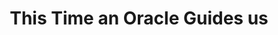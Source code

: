 ---
layout: post
type: [episode, adventurebook]
title: This Time an Oracle Guides us
abnumber: 2
section: 0
part: 5
description: We start out our final attempt at this adventure book with the luck of very high values for skill, stamina and luck. Additionally there is a voice in the ether telling us when we are about to make a wrong turn or take an unnecessary risk. With these abilities at our disposal nothing things can't go wrong. Or can they?
image: /images/banners/ab02banner.jpg
audio: Adv--Book-2-This-Time-an-Oracle-Guides-us-e247suq
lbry: ab02part5
youtube: byfBtgtoxBo
transcript: 0
speakers: [William Blacoe, Steven Guscott]
categories: [RPG, adventure-book]
tags: []
comments: true
---
